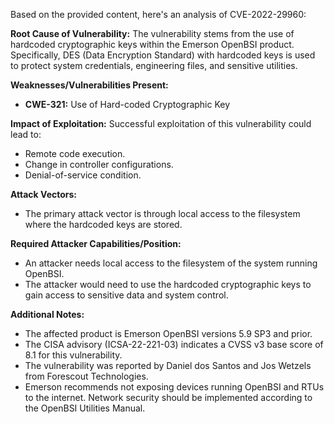 Based on the provided content, here's an analysis of CVE-2022-29960:

**Root Cause of Vulnerability:**
The vulnerability stems from the use of hardcoded cryptographic keys within the Emerson OpenBSI product. Specifically, DES (Data Encryption Standard) with hardcoded keys is used to protect system credentials, engineering files, and sensitive utilities.

**Weaknesses/Vulnerabilities Present:**
- **CWE-321:** Use of Hard-coded Cryptographic Key

**Impact of Exploitation:**
Successful exploitation of this vulnerability could lead to:
  - Remote code execution.
  - Change in controller configurations.
  - Denial-of-service condition.

**Attack Vectors:**
- The primary attack vector is through local access to the filesystem where the hardcoded keys are stored.

**Required Attacker Capabilities/Position:**
- An attacker needs local access to the filesystem of the system running OpenBSI.
- The attacker would need to use the hardcoded cryptographic keys to gain access to sensitive data and system control.

**Additional Notes:**
- The affected product is Emerson OpenBSI versions 5.9 SP3 and prior.
- The CISA advisory (ICSA-22-221-03) indicates a CVSS v3 base score of 8.1 for this vulnerability.
- The vulnerability was reported by Daniel dos Santos and Jos Wetzels from Forescout Technologies.
- Emerson recommends not exposing devices running OpenBSI and RTUs to the internet. Network security should be implemented according to the OpenBSI Utilities Manual.